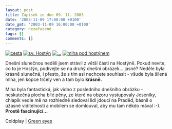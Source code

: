 ```yaml
---
layout: post
title: Zápisek ze dne 09. 11. 2003
date: '2003-11-09 17:00:00 +0100'
date_gmt: '2003-11-09 16:00:00 +0100'
category: nezařazené
tags: []
comments: []
---
```

<div >  <a href="/%base_url%/assets/old-images/cesta.jpg"><img alt="cesta" src="%base_url%/assets/old-images/cesta.jpg"></a>  <a href="/%base_url%/assets/old-images/hostyn.jpg"><img alt="sv. Hostýn" src="%base_url%/assets/old-images/hostyn.jpg"></a>  <a href="/%base_url%/assets/old-images/slunca.jpg"><img alt="..." src="%base_url%/assets/old-images/slunca.jpg"></a>  <a href="/%base_url%/assets/old-images/mraky3.jpg"><img alt="mlha pod hostýnem" src="%base_url%/assets/old-images/mraky3.jpg"></a>  </div>
<p>Dnešní slunečnou neděli jsem strávil z větší části na Hostýně. Pokud nevíte, co to je Hostýn,  podívejte se na druhý dnešní obrázek... jasné? Neděle byla krásně slunečná, i přesto, že s tím  asi nechcete souhlasit - všude byla šílená mlha, jen kopce trčely ven a tam bylo <strong>krásně.</strong></p>
<p>Mlha byla fantastická, jak vidno z posledního dnešního obrázku - neskutečná plocha bílé pěny,  ze které na obzoru vystupovaly Jeseníky, chlapík vedle mě na rozhledně sledoval lidi jdoucí na  Praděd, básnil o úžasné viditelnosti a mobilem se domlouval, aby mu tam někdo mával :-). <strong>Prostě  fascinující...</strong></p>
<p>Coldplay | <a href="art.php?a=green_eyes.htm">Green eyes</a></p>
